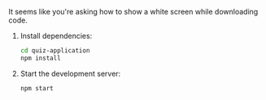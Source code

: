 It seems like you're asking how to show a white screen while downloading code.

1. Install dependencies:

    ```bash
    cd quiz-application
    npm install
    ```

2. Start the development server:

    ```bash
    npm start
    ```
    
